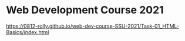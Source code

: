 # Web Development Course 2021

https://0812-rolly.github.io/web-dev-course-SSU-2021/Task-01_HTML-Basics/index.html
